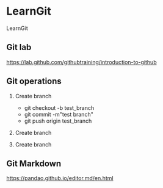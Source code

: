 # LearnGit
LearnGit


## Git lab
https://lab.github.com/githubtraining/introduction-to-github


## Git operations
 1. Create branch
     - git checkout -b test_branch
     - git commit -m"test branch"
     - git push origin test_branch
 
 1. Create branch
 1. Create branch
 


## Git Markdown
https://pandao.github.io/editor.md/en.html
